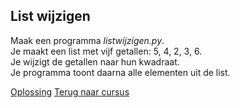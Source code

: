 ## List wijzigen

Maak een programma _listwijzigen.py_.\
Je maakt een list met vijf getallen: 5, 4, 2, 3, 6.\
Je wijzigt de getallen naar hun kwadraat.\
Je programma toont daarna alle elementen uit de list.

[Oplossing](/oplossingen/listwijzigen.html)
[Terug naar cursus](/24_forin.html)